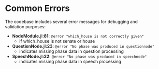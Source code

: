 # Common Errors

The codebase includes several error messages for debugging and validation purposes:

* **NodeModule.jl:81**: `@error "which_house is not correctly given"`
    - if which\_house is not senate or house
* **QuestionNode.jl:23**: `@error "No phase was produced in questionnode"` 
    - indicates missing phase data in question processing
* **SpeechNode.jl:22**: `@error "No phase was produced in speechnode"`
    - indicates missing phase data in speech processing

